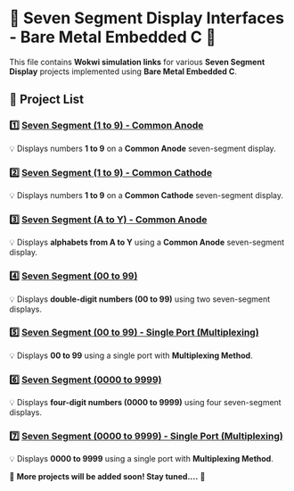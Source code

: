 # 📌 Seven Segment Display Interfaces - Bare Metal Embedded C 🚀

This file contains **Wokwi simulation links** for various **Seven Segment Display** projects implemented using **Bare Metal Embedded C**.



## 🔹 Project List

### 1️⃣ [Seven Segment (1 to 9) - Common Anode](https://wokwi.com/projects/422506992567801857)
💡 Displays numbers **1 to 9** on a **Common Anode** seven-segment display.

### 2️⃣ [Seven Segment (1 to 9) - Common Cathode](https://wokwi.com/projects/422500582620720129)
💡 Displays numbers **1 to 9** on a **Common Cathode** seven-segment display.

### 3️⃣ [Seven Segment (A to Y) - Common Anode](https://wokwi.com/projects/422518976483914753)
💡 Displays **alphabets from A to Y** using a **Common Anode** seven-segment display.

### 4️⃣ [Seven Segment (00 to 99)](https://wokwi.com/projects/422521573906802689)
💡 Displays **double-digit numbers (00 to 99)** using two seven-segment displays.

### 5️⃣ [Seven Segment (00 to 99) - Single Port (Multiplexing)](https://wokwi.com/projects/422617672776871937)
💡 Displays **00 to 99** using a single port with **Multiplexing Method**.

### 6️⃣ [Seven Segment (0000 to 9999)](https://wokwi.com/projects/422619268674065409)
💡 Displays **four-digit numbers (0000 to 9999)** using four seven-segment displays.

### 7️⃣ [Seven Segment (0000 to 9999) - Single Port (Multiplexing)](https://wokwi.com/projects/422703747617952769)
💡 Displays **0000 to 9999** using a single port with **Multiplexing Method**.



📢 **More projects will be added soon! Stay tuned....** 🚀
